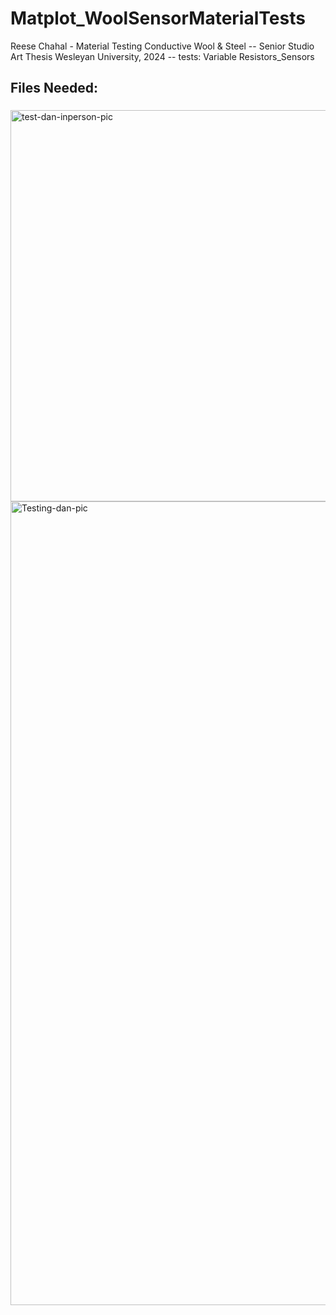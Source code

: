 # Matplot_WoolSensorMaterialTests
Reese Chahal - Material Testing Conductive Wool & Steel -- Senior Studio Art Thesis Wesleyan University, 2024 -- tests: Variable Resistors_Sensors 

## Files Needed:
  ### 
  ### 

  
<img width="626" alt="test-dan-inperson-pic" src="https://github.com/user-attachments/assets/2f375b01-31e9-4cd6-b879-c5c4804a21da" />


<img width="1286" alt="Testing-dan-pic" src="https://github.com/user-attachments/assets/292e6330-cb93-45c7-918e-b55918ad8f8a" />
